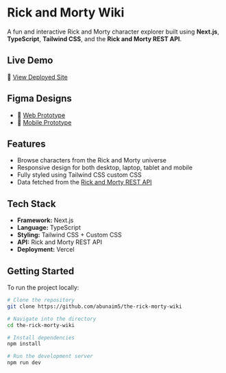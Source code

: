# Rick and Morty Wiki

A fun and interactive Rick and Morty character explorer built using **Next.js**, **TypeScript**, **Tailwind CSS**, and the **Rick and Morty REST API**.

## Live Demo

🔗 [View Deployed Site](https://the-rick-morty-wiki.vercel.app)

## Figma Designs

- 🔗 [Web Prototype](https://www.figma.com/proto/UW75ciRqLvGSQVfkqESAFy/Frontend-Intern-Task?page-id=1%3A84&node-id=1-2675&viewport=839%2C644%2C0.16&t=DZZOihMtbjOGAVIW-1&scaling=min-zoom&content-scaling=fixed&starting-point-node-id=1%3A2675)
- 🔗 [Mobile Prototype](https://www.figma.com/proto/UW75ciRqLvGSQVfkqESAFy/Frontend-Intern-Task?page-id=1%3A85&node-id=1-1673&p=f&viewport=901%2C1644%2C1&t=skd0ROgmMkmlWiQP-1&scaling=scale-down&content-scaling=fixed&starting-point-node-id=1%3A1673)

## Features

- Browse characters from the Rick and Morty universe
- Responsive design for both desktop, laptop, tablet and mobile
- Fully styled using Tailwind CSS custom CSS
- Data fetched from the [Rick and Morty REST API](https://rickandmortyapi.com/documentation)

## Tech Stack

- **Framework:** Next.js
- **Language:** TypeScript
- **Styling:** Tailwind CSS + Custom CSS
- **API:** Rick and Morty REST API
- **Deployment:** Vercel

## Getting Started

To run the project locally:

```bash
# Clone the repository
git clone https://github.com/abunaim5/the-rick-morty-wiki

# Navigate into the directory
cd the-rick-morty-wiki

# Install dependencies
npm install

# Run the development server
npm run dev